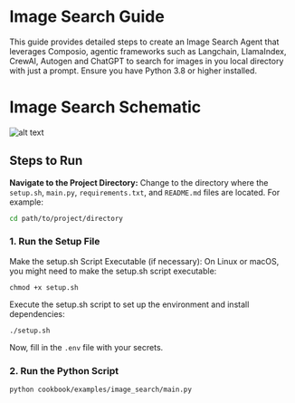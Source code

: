 # Image Search Guide

This guide provides detailed steps to create an Image Search Agent that leverages Composio, agentic frameworks such as Langchain, LlamaIndex, CrewAI, Autogen and ChatGPT to search for images in you local directory with just a prompt. Ensure you have Python 3.8 or higher installed.

# Image Search Schematic
![alt text](https://github.com/ComposioHQ/composio/blob/master/python/examples/image_search/schematic.png?raw=true)

## Steps to Run

**Navigate to the Project Directory:**
Change to the directory where the `setup.sh`, `main.py`, `requirements.txt`, and `README.md` files are located. For example:
```sh
cd path/to/project/directory
```

### 1. Run the Setup File
Make the setup.sh Script Executable (if necessary):
On Linux or macOS, you might need to make the setup.sh script executable:
```shell
chmod +x setup.sh
```
Execute the setup.sh script to set up the environment and install dependencies:
```shell
./setup.sh
```
Now, fill in the `.env` file with your secrets.

### 2. Run the Python Script
```shell
python cookbook/examples/image_search/main.py
```